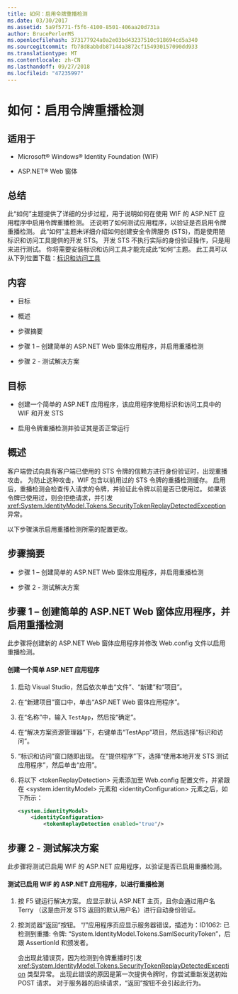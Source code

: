 ```yaml
---
title: 如何：启用令牌重播检测
ms.date: 03/30/2017
ms.assetid: 5a9f5771-f5f6-4100-8501-406aa20d731a
author: BrucePerlerMS
ms.openlocfilehash: 373177924a0a2e03bd43237510c918694cd5a340
ms.sourcegitcommit: fb78d8abbdb87144a3872cf154930157090dd933
ms.translationtype: MT
ms.contentlocale: zh-CN
ms.lasthandoff: 09/27/2018
ms.locfileid: "47235997"
---
```

# <a name="how-to-enable-token-replay-detection"></a>如何：启用令牌重播检测
## <a name="applies-to"></a>适用于  
  
-   Microsoft® Windows® Identity Foundation (WIF)  
  
-   ASP.NET® Web 窗体  
  
## <a name="summary"></a>总结  
 此“如何”主题提供了详细的分步过程，用于说明如何在使用 WIF 的 ASP.NET 应用程序中启用令牌重播检测。 还说明了如何测试应用程序，以验证是否启用令牌重播检测。 此“如何”主题未详细介绍如何创建安全令牌服务 (STS)，而是使用随标识和访问工具提供的开发 STS。 开发 STS 不执行实际的身份验证操作，只是用来进行测试。 你将需要安装标识和访问工具才能完成此“如何”主题。 此工具可以从下列位置下载：[标识和访问工具](https://go.microsoft.com/fwlink/?LinkID=245849)  
  
## <a name="contents"></a>内容  
  
-   目标  
  
-   概述  
  
-   步骤摘要  
  
-   步骤 1 – 创建简单的 ASP.NET Web 窗体应用程序，并启用重播检测  
  
-   步骤 2 - 测试解决方案  
  
## <a name="objectives"></a>目标  
  
-   创建一个简单的 ASP.NET 应用程序，该应用程序使用标识和访问工具中的 WIF 和开发 STS  
  
-   启用令牌重播检测并验证其是否正常运行  
  
## <a name="overview"></a>概述  
 客户端尝试向具有客户端已使用的 STS 令牌的信赖方进行身份验证时，出现重播攻击。 为防止这种攻击，WIF 包含以前用过的 STS 令牌的重播检测缓存。 启用后，重播检测会检查传入请求的令牌，并验证此令牌以前是否已使用过。 如果该令牌已使用过，则会拒绝请求，并引发 <xref:System.IdentityModel.Tokens.SecurityTokenReplayDetectedException> 异常。  
  
 以下步骤演示启用重播检测所需的配置更改。  
  
## <a name="summary-of-steps"></a>步骤摘要  
  
-   步骤 1 – 创建简单的 ASP.NET Web 窗体应用程序，并启用重播检测  
  
-   步骤 2 - 测试解决方案  
  
## <a name="step-1--create-a-simple-aspnet-web-forms-application-and-enable-replay-detection"></a>步骤 1 – 创建简单的 ASP.NET Web 窗体应用程序，并启用重播检测  
 此步骤将创建新的 ASP.NET Web 窗体应用程序并修改 Web.config 文件以启用重播检测。  
  
#### <a name="to-create-a-simple-aspnet-application"></a>创建一个简单 ASP.NET 应用程序  
  
1.  启动 Visual Studio，然后依次单击“文件”、“新建”和“项目”。  
  
2.  在“新建项目”窗口中，单击“ASP.NET Web 窗体应用程序”。  
  
3.  在“名称”中，输入 `TestApp`，然后按“确定”。  
  
4.  在“解决方案资源管理器”下，右键单击“TestApp”项目，然后选择“标识和访问”。  
  
5.  “标识和访问”窗口随即出现。 在“提供程序”下，选择“使用本地开发 STS 测试应用程序”，然后单击“应用”。  
  
6.  将以下 \<tokenReplayDetection> 元素添加至 Web.config 配置文件，并紧跟在 \<system.identityModel> 元素和 \<identityConfiguration> 元素之后，如下所示：  
  
    ```xml  
    <system.identityModel>  
        <identityConfiguration>  
            <tokenReplayDetection enabled="true"/>  
    ```  
  
## <a name="step-2--test-your-solution"></a>步骤 2 - 测试解决方案  
 此步骤将测试已启用 WIF 的 ASP.NET 应用程序，以验证是否已启用重播检测。  
  
#### <a name="to-test-your-wif-enabled-aspnet-application-for-replay-detection"></a>测试已启用 WIF 的 ASP.NET 应用程序，以进行重播检测  
  
1.  按 F5 键运行解决方案。 应显示默认 ASP.NET 主页，且你会通过用户名 Terry （这是由开发 STS 返回的默认用户名）进行自动身份验证。  
  
2.  按浏览器“返回”按钮。 “/”应用程序页应显示服务器错误，描述为：ID1062: 已检测到重播: 令牌: “System.IdentityModel.Tokens.SamlSecurityToken”，后跟 AssertionId 和颁发者。  
  
     会出现此错误页，因为检测到令牌重播时引发 <xref:System.IdentityModel.Tokens.SecurityTokenReplayDetectedException> 类型异常。 出现此错误的原因是第一次提供令牌时，你尝试重新发送初始 POST 请求。 对于服务器的后续请求，“返回”按钮不会引起此行为。
